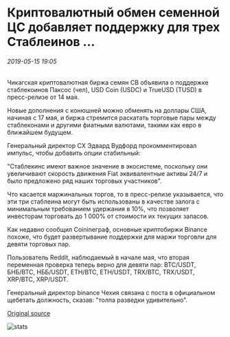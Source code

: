 # Криптовалютный обмен семенной ЦС добавляет поддержку для трех Стаблеинов ...

###### 2019-05-15 19:05

Чикагская криптовалютная биржа семян СВ объявила о поддержке стаблекоинов Паксос (чел), USD Coin (USDC) и TrueUSD (TUSD) в пресс-релизе от 14 мая.

Новые дополнения с конюшней можно обменять на доллары США, начиная с 17 мая, и биржа стремится раскатать торговые пары между стаблеконами и другими фиатными валютами, такими как евро в ближайшем будущем.

Генеральный директор СX Эдвард Вудфорд прокомментировал импульс, чтобы добавить опции стабильный:

"Стаблекинс имеют важное значение в экосистеме, поскольку они увеличивают скорость движения Fiat эквивалентные активы 24/7 и было предложено ряд наших торговых участников".

Что касается маржинальных торгов, то в пресс-релизе указывается, что эти три стаблеина могут быть использованы в качестве залога с минимальным требованием удержания в 10%, что позволяет инвесторам торговать до 1 000% от стоимости их текущих запасов.

Как недавно сообщил Coinineграф, основные криптобиржи Binance похоже, что будет развертывание поддержки для маржи торговли для девяти торговых пар.

Пользователь Reddit, наблюдаемый в начале мая, что вторая переменная проверка теперь верно для девяти пар: BTC/USDT, БНБ/BTC, НББ/USDT, ETH/BTC, ETH/USDT, TRX/BTC, TRX/USDT, XRP/BTC, XRP/USDT.

Генеральный директор binance Чехия связана с поста в официальном щебетать должность, сказав: "толпа разведки удивительно".

[Original source](https://cointelegraph.com/news/crypto-exchange-seed-cx-adds-support-for-three-stablecoins)

![stats](https://c.statcounter.com/11760860/0/a89fa40b/1/ "stats")